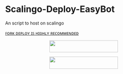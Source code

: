 # Scalingo-Deploy-EasyBot
An script to host on scalingo


[ꜰᴏʀᴋ ᴅᴇᴘʟᴏʏ ɪꜱ ʜɪɢʜʟʏ ʀᴇᴄᴏᴍᴍᴇɴᴅᴇᴅ](https://telegra.ph/file/5bcf79f948ca06030640c.mp4)

<p align="center"><a href="https://my.scalingo.com/deploy?template=https://github.com/yuchen1456/scalingo-easybot"> <img src="https://cdn.scalingo.com/deploy/button.svg" width="220" height="38.45"/></a></p>

<p align="center"><a href="https://my.scalingo.com/deploy?template=https://github.com/yuchen1456/Scalingo-Deploy/tree/master"> <img src="https://cdn.scalingo.com/deploy/button.svg" width="220" height="38.45"/></a></p>

